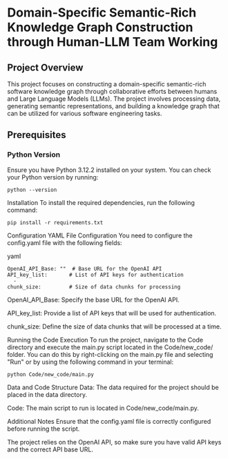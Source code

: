 # Domain-Specific Semantic-Rich Knowledge Graph Construction through Human-LLM Team Working

## Project Overview
This project focuses on constructing a domain-specific semantic-rich software knowledge graph through collaborative efforts between humans and Large Language Models (LLMs). The project involves processing data, generating semantic representations, and building a knowledge graph that can be utilized for various software engineering tasks.

## Prerequisites

### Python Version
Ensure you have Python 3.12.2 installed on your system. You can check your Python version by running:
```
python --version
```
Installation
To install the required dependencies, run the following command:

```
pip install -r requirements.txt
```
Configuration
YAML File Configuration
You need to configure the config.yaml file with the following fields:

yaml
```
OpenAI_API_Base: ""  # Base URL for the OpenAI API
API_key_list:       # List of API keys for authentication
  - 
chunk_size:         # Size of data chunks for processing
```
OpenAI_API_Base: Specify the base URL for the OpenAI API.

API_key_list: Provide a list of API keys that will be used for authentication.

chunk_size: Define the size of data chunks that will be processed at a time.

Running the Code
Execution
To run the project, navigate to the Code directory and execute the main.py script located in the Code/new_code/ folder. You can do this by right-clicking on the main.py file and selecting "Run" or by using the following command in your terminal:

```
python Code/new_code/main.py
```
Data and Code Structure
Data: The data required for the project should be placed in the data directory.

Code: The main script to run is located in Code/new_code/main.py.

Additional Notes
Ensure that the config.yaml file is correctly configured before running the script.

The project relies on the OpenAI API, so make sure you have valid API keys and the correct API base URL.
